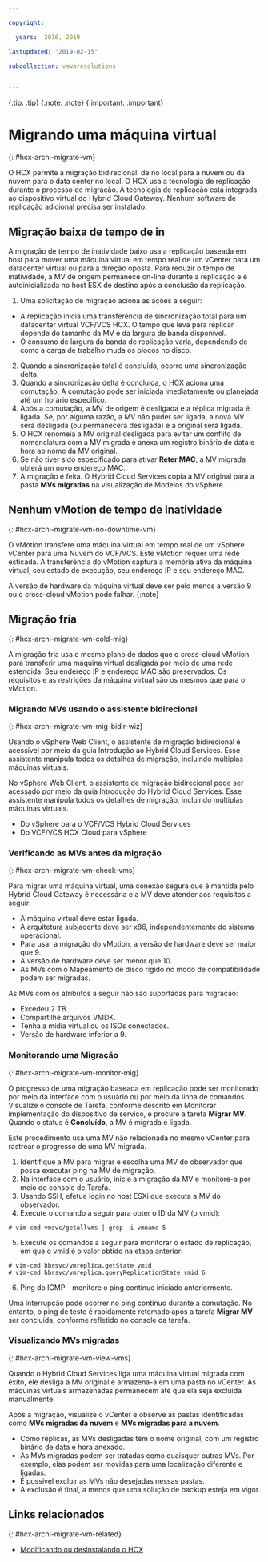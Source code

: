 ```yaml
---

copyright:

  years:  2016, 2019

lastupdated: "2019-02-15"

subcollection: vmwaresolutions


---
```


{:tip: .tip}
{:note: .note}
{:important: .important}

# Migrando uma máquina virtual
{: #hcx-archi-migrate-vm}

O HCX permite a migração bidirecional: de no local para a nuvem ou da nuvem para o data center no local. O HCX usa a tecnologia de replicação durante o processo de migração. A tecnologia de replicação está integrada ao dispositivo virtual do Hybrid Cloud Gateway. Nenhum software de replicação adicional precisa ser instalado.

## Migração baixa de tempo de in

A migração de tempo de inatividade baixo usa a replicação baseada em host para mover uma máquina virtual em tempo real de um vCenter para um datacenter virtual ou para a direção oposta. Para reduzir o tempo de inatividade, a MV de origem permanece on-line durante a replicação e é autoinicializada no host ESX de destino após a conclusão da replicação.

1. Uma solicitação de migração aciona as ações a seguir:
  * A replicação inicia uma transferência de sincronização total para um datacenter virtual VCF/VCS HCX. O tempo que leva para replicar depende do tamanho da MV e da largura de banda disponível.
  * O consumo de largura da banda de replicação varia, dependendo de como a carga de trabalho muda os blocos no disco.
2. Quando a sincronização total é concluída, ocorre uma sincronização delta.
3. Quando a sincronização delta é concluída, o HCX aciona uma comutação. A comutação pode ser iniciada imediatamente ou planejada até um horário específico.
4. Após a comutação, a MV de origem é desligada e a réplica migrada é ligada. Se, por alguma razão, a MV não puder ser ligada, a nova MV será desligada (ou permanecerá desligada) e a original será ligada.
5. O HCX renomeia a MV original desligada para evitar um conflito de nomenclatura com a MV migrada e anexa um registro binário de data e hora ao nome da MV original.
6. Se não tiver sido especificado para ativar **Reter MAC**, a MV migrada obterá um novo endereço MAC.
7. A migração é feita. O Hybrid Cloud Services copia a MV original para a pasta **MVs migradas** na visualização de Modelos do vSphere.

## Nenhum vMotion de tempo de inatividade
{: #hcx-archi-migrate-vm-no-downtime-vm}

O vMotion transfere uma máquina virtual em tempo real de um vSphere vCenter para uma Nuvem do VCF/VCS. Este vMotion requer uma rede esticada. A transferência do vMotion captura a memória ativa da máquina virtual, seu estado de execução, seu endereço IP e seu endereço MAC.

A versão de hardware da máquina virtual deve ser pelo menos a versão 9 ou o cross-cloud vMotion pode falhar.
{:note}

## Migração fria
{: #hcx-archi-migrate-vm-cold-mig}

A migração fria usa o mesmo plano de dados que o cross-cloud vMotion para transferir uma máquina virtual desligada por meio de uma rede estendida. Seu endereço IP e endereço MAC são preservados. Os requisitos e as restrições da máquina virtual são os mesmos que para o vMotion.

### Migrando MVs usando o assistente bidirecional
{: #hcx-archi-migrate-vm-mig-bidir-wiz}

Usando o vSphere Web Client, o assistente de migração bidirecional é acessível por meio da guia Introdução ao Hybrid Cloud Services. Esse assistente manipula todos os detalhes de migração, incluindo múltiplas máquinas virtuais.

No vSphere Web Client, o assistente de migração bidirecional pode ser acessado por meio da guia Introdução do Hybrid Cloud Services. Esse assistente manipula todos os detalhes de migração, incluindo múltiplas máquinas virtuais.
* Do vSphere para o VCF/VCS Hybrid Cloud Services
* Do VCF/VCS HCX Cloud para vSphere

### Verificando as MVs antes da migração
{: #hcx-archi-migrate-vm-check-vms}

Para migrar uma máquina virtual, uma conexão segura que é mantida pelo Hybrid Cloud Gateway é necessária e a MV deve atender aos requisitos a seguir:
* A máquina virtual deve estar ligada.
* A arquitetura subjacente deve ser x86, independentemente do sistema operacional.
* Para usar a migração do vMotion, a versão de hardware deve ser maior que 9.
* A versão de hardware deve ser menor que 10.
* As MVs com o Mapeamento de disco rígido no modo de compatibilidade podem ser migradas.

As MVs com os atributos a seguir não são suportadas para migração:
* Excedeu 2 TB.
* Compartilhe arquivos VMDK.
* Tenha a mídia virtual ou os ISOs conectados.
* Versão de hardware inferior a 9.

### Monitorando uma Migração
{: #hcx-archi-migrate-vm-monitor-mig}

O progresso de uma migração baseada em replicação pode ser monitorado por meio da interface com o usuário ou por meio da linha de comandos. Visualize o console de Tarefa, conforme descrito em Monitorar implementação do dispositivo de serviço, e procure a tarefa **Migrar MV**. Quando
o status é **Concluído**, a MV é migrada e ligada.

Este procedimento usa uma MV não relacionada no mesmo vCenter para rastrear o progresso de uma MV migrada.

1. Identifique a MV para migrar e escolha uma MV do observador que possa executar ping na MV de migração.
2. Na interface com o usuário, inicie a migração da MV e monitore-a por meio do console de Tarefa.
3. Usando SSH, efetue login no host ESXi que executa a MV do observador.
4. Execute o comando a seguir para obter o ID da MV (o vmid):

  ```
  # vim-cmd vmsvc/getallvms | grep -i vmname 5
  ```

5. Execute os comandos a seguir para monitorar o estado de replicação, em que o vmid é o valor obtido na etapa anterior:

  ```
  # vim-cmd hbrsvc/vmreplica.getState vmid
  # vim-cmd hbrsvc/vmreplica.queryReplicationState vmid 6
  ```

6. Ping do ICMP - monitore o ping contínuo iniciado anteriormente.

Uma interrupção pode ocorrer no ping contínuo durante a comutação. No entanto, o ping de teste é rapidamente retomado
após a tarefa **Migrar MV** ser concluída, conforme refletido no console da tarefa.

### Visualizando MVs migradas
{: #hcx-archi-migrate-vm-view-vms}

Quando o Hybrid Cloud Services liga uma máquina virtual migrada com êxito, ele desliga a MV original e armazena-a em uma pasta no vCenter. As máquinas virtuais armazenadas permanecem até que ela seja excluída manualmente.

Após a migração, visualize o vCenter e observe as pastas identificadas como **MVs migradas da nuvem** e **MVs migradas para a nuvem**.
* Como réplicas, as MVs desligadas têm o nome original, com um registro binário de data e hora anexado.
* As MVs migradas podem ser tratadas como quaisquer outras MVs. Por exemplo, elas podem ser movidas para uma localização
diferente e ligadas.
* É possível excluir as MVs não desejadas nessas pastas.
* A exclusão é final, a menos que uma solução de backup esteja em vigor.

## Links relacionados
{: #hcx-archi-migrate-vm-related}

* [Modificando ou desinstalando o HCX](/docs/services/vmwaresolutions/archiref/hcx-archi?topic=vmware-solutions-hcx-archi-mod-uninstall)
